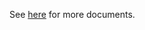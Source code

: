 See [here](https://github.com/kcl-lang/modules/blob/main/.integration/artifacthub/opentelemetry-operator/0.0.1/docs/README.md) for more documents.

